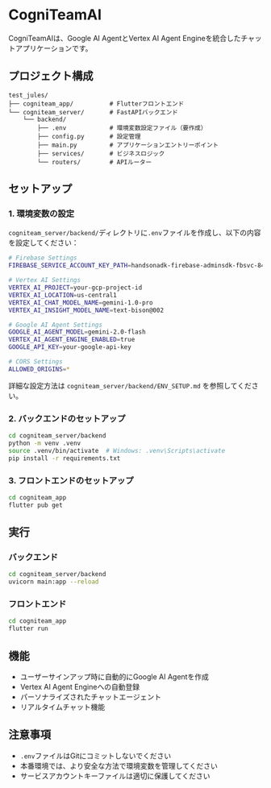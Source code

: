# CogniTeamAI

CogniTeamAIは、Google AI AgentとVertex AI Agent Engineを統合したチャットアプリケーションです。

## プロジェクト構成

```
test_jules/
├── cogniteam_app/          # Flutterフロントエンド
└── cogniteam_server/       # FastAPIバックエンド
    └── backend/
        ├── .env            # 環境変数設定ファイル（要作成）
        ├── config.py       # 設定管理
        ├── main.py         # アプリケーションエントリーポイント
        ├── services/       # ビジネスロジック
        └── routers/        # APIルーター
```

## セットアップ

### 1. 環境変数の設定

`cogniteam_server/backend/`ディレクトリに`.env`ファイルを作成し、以下の内容を設定してください：

```bash
# Firebase Settings
FIREBASE_SERVICE_ACCOUNT_KEY_PATH=handsonadk-firebase-adminsdk-fbsvc-84b61d725e.json

# Vertex AI Settings
VERTEX_AI_PROJECT=your-gcp-project-id
VERTEX_AI_LOCATION=us-central1
VERTEX_AI_CHAT_MODEL_NAME=gemini-1.0-pro
VERTEX_AI_INSIGHT_MODEL_NAME=text-bison@002

# Google AI Agent Settings
GOOGLE_AI_AGENT_MODEL=gemini-2.0-flash
VERTEX_AI_AGENT_ENGINE_ENABLED=true
GOOGLE_API_KEY=your-google-api-key

# CORS Settings
ALLOWED_ORIGINS=*
```

詳細な設定方法は `cogniteam_server/backend/ENV_SETUP.md` を参照してください。

### 2. バックエンドのセットアップ

```bash
cd cogniteam_server/backend
python -m venv .venv
source .venv/bin/activate  # Windows: .venv\Scripts\activate
pip install -r requirements.txt
```

### 3. フロントエンドのセットアップ

```bash
cd cogniteam_app
flutter pub get
```

## 実行

### バックエンド

```bash
cd cogniteam_server/backend
uvicorn main:app --reload
```

### フロントエンド

```bash
cd cogniteam_app
flutter run
```

## 機能

- ユーザーサインアップ時に自動的にGoogle AI Agentを作成
- Vertex AI Agent Engineへの自動登録
- パーソナライズされたチャットエージェント
- リアルタイムチャット機能

## 注意事項

- `.env`ファイルはGitにコミットしないでください
- 本番環境では、より安全な方法で環境変数を管理してください
- サービスアカウントキーファイルは適切に保護してください